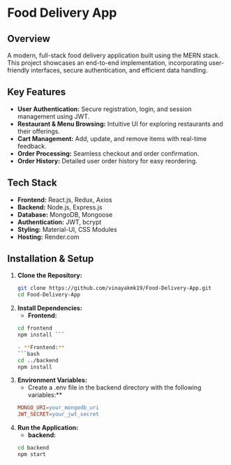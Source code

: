 # Food Delivery App

## Overview
A modern, full-stack food delivery application built using the MERN stack. This project showcases an end-to-end implementation, incorporating user-friendly interfaces, secure authentication, and efficient data handling.

## Key Features
- **User Authentication:** Secure registration, login, and session management using JWT.
- **Restaurant & Menu Browsing:** Intuitive UI for exploring restaurants and their offerings.
- **Cart Management:** Add, update, and remove items with real-time feedback.
- **Order Processing:** Seamless checkout and order confirmation.
- **Order History:** Detailed user order history for easy reordering.

## Tech Stack
- **Frontend:** React.js, Redux, Axios
- **Backend:** Node.js, Express.js
- **Database:** MongoDB, Mongoose
- **Authentication:** JWT, bcrypt
- **Styling:** Material-UI, CSS Modules
- **Hosting:** Render.com

## Installation & Setup
1. **Clone the Repository:**
   ```bash
   git clone https://github.com/vinayakmk19/Food-Delivery-App.git
   cd Food-Delivery-App

2. **Install Dependencies:**
   - **Frontend:**
   ```bash
   cd frontend
   npm install ```

   - **Frontend:**
   ```bash
   cd ../backend
   npm install

3. **Environment Variables:**
   - Create a .env file in the backend directory with the following variables:**
   ```makefile
   MONGO_URI=your_mongodb_uri
   JWT_SECRET=your_jwt_secret

4. **Run the Application:**
   - **backend:**
   ```bash
   cd backend
   npm start
